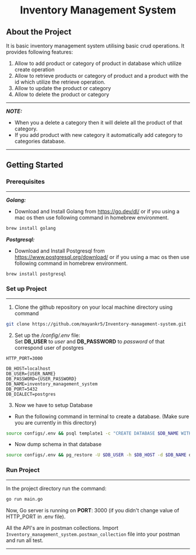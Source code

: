 <h1 align="center">Inventory Management System</h1>

## About the Project

It is basic inventory management system utilising basic crud operations. It provides following features:
1. Allow to add product or category of product in database which utilize create operation
2. Allow to retrieve products or category of product and a product with the id which utilize the retrieve operation.
3. Allow to update the product or category 
4. Allow to delete the product or category

---
**_NOTE:_**
  * When you a delete a category then it will delete all the product of that category.
  * If you add product with new category it automatically add category to categories database.
---

## Getting Started

### Prerequisites
---

**_Golang:_**
* Download and Install Golang from https://go.dev/dl/ or if you using a mac os then use following command in homebrew environment.
```sh
brew install golang
```

**_Postgresql:_**
* Download and Install Postgresql from https://www.postgresql.org/download/ or if you using a mac os then use following command in homebrew environment.
```sh
brew install postgresql
```
<!-- 
### Set up Database
---
1. Create database by following command. (_Change user_name in following command with postgres user_name_)
```sh
psql template1 -c "CREATE DATABASE inventory_management_system WITH OWNER user_name;";
```
2. Now restore the dumpfile using following command. (_Make sure you are in current working directory_)
```sh
psql inventory_management_system < inventory_management_system
```
Now Database is all setup. -->

### Set up Project
---
1. Clone the github repository on your local machine directory using command
```sh
git clone https://github.com/mayankr5/Inventory-management-system.git
```
2. Set up the _/config/.env_ file: <br>
Set **DB_USER** to _user_ and **DB_PASSWORD** to _password_ of that correspond user of postgres
```
HTTP_PORT=3000

DB_HOST=localhost
DB_USER={USER_NAME}
DB_PASSWORD={USER_PASSWORD}
DB_NAME=inventory_management_system
DB_PORT=5432
DB_DIALECT=postgres
```
3. Now we have to setup Database
- Run the following command in terminal to create a database. (Make sure you are currently in this directory)
```sh
source configs/.env && psql template1 -c "CREATE DATABASE $DB_NAME WITH OWNER $DB_USER;";
```
- Now dump schema in that database
```sh
source configs/.env && pg_restore -U $DB_USER -h $DB_HOST -d $DB_NAME db.dump
```

### Run Project

---
In the project directory run the command:
```sh
go run main.go
```

Now, Go server is running on **PORT**: 3000 (if you didn't change value of HTTP_PORT in .env file).

All the API's are in postman collections. Import `Inventory_management_system.postman_collection` file into your postman and run all test.

---

